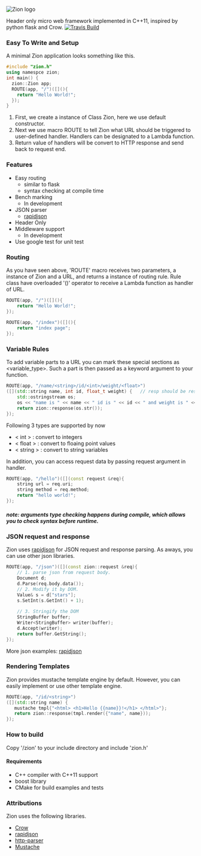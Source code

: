 ![Zion logo](https://github.com/ShihaoJing/Zion/blob/master/logo.png)

Header only micro web framework implemented in C++11, inspired by python flask and Crow.
[![Travis Build](https://travis-ci.org/ShihaoJing/Zion.svg?branch=master)](https://travis-ci.org/ShihaoJing/Zion)

### Easy To Write and Setup

A minimal Zion application looks something like this.
```c++
#include "zion.h"
using namespce zion;
int main() {    
  zion::Zion app;
  ROUTE(app, "/")([](){
    return "Hello World!";
  });
}
```
1. First, we create a instance of Class Zion, here we use default constructor.
2. Next we use macro ROUTE to tell Zion what URL should be triggered to user-defined handler.
Handlers can be designated to a Lambda function.
3. Return value of handlers will be convert to HTTP response and send back to request end.

### Features
* Easy routing
    * similar to flask
    * syntax checking at compile time
* Bench marking
    * In development
* JSON parser
    * [rapidjson](https://github.com/miloyip/rapidjson)
* Header Only
* Middleware support
    * In development
* Use google test for unit test


### Routing
As you have seen above, 'ROUTE' macro receives two parameters, a instance of Zion and a URL, and returns a instance of routing rule.
Rule class have overloaded '()' operator to receive a Lambda function as handler of URL.

```c++
ROUTE(app, "/")([](){
    return "Hello World!";
});
  
ROUTE(app, "/index")([](){
    return "index page";
});
```

### Variable Rules
To add variable parts to a URL you can mark these special sections as <variable_type>. 
Such a part is then passed as a keyword argument to your function. 

```c++
ROUTE(app, "/name/<string>/id/<int>/weight/<float>")
([](std::string name, int id, float_t weight) {   // resp should be response type
    std::ostringstream os;
    os << "name is " << name << " id is " << id << " and weight is " << weight;
    return zion::response(os.str());
});
```

Following 3 types are supported by now
 - < int > : convert to integers
 - < float > : convert to floaing point values
 - < string > : convert to string variables
 
 In addition, you can access request data by passing request argument in handler.
```c++
ROUTE(app, "/hello")([](const request &req){
    string url = req.uri;
    string method = req.method;
    return "hello world!";
});
 ```
 
 ##### note: arguments type checking happens during compile, which allows you to check syntax before runtime.
 
### JSON request and response
Zion uses [rapidjson](https://github.com/miloyip/rapidjson) for JSON request and response parsing. As aways, you can use other json libraries.
```c++
ROUTE(app, "/json")([](const zion::request &req){
    // 1. parse json from request body.
    Document d;
    d.Parse(req.body.data());
    // 2. Modify it by DOM.
    Value& s = d["stars"];
    s.SetInt(s.GetInt() + 1);
    
    // 3. Stringify the DOM
    StringBuffer buffer;
    Writer<StringBuffer> writer(buffer);
    d.Accept(writer);
    return buffer.GetString();
});
```
More json examples: [rapidjson](https://github.com/miloyip/rapidjson)
 
 ### Rendering Templates
 Zion provides mustache template engine by default. However, you can easily implement or use other template engine.
 ```c++
 ROUTE(app, "/id/<string>")
([](std::string name) {
    mustache tmpl{"<html> <h1>Hello {{name}}!</h1> </html>"};
    return zion::response(tmpl.render({"name", name}));
});
 ```
 
 ### How to build
 Copy '/zion' to your include directory and include 'zion.h'
 
 #### Requirements
 * C++ compiler with C++11 support
 * boost library
 * CMake for build examples and tests
 
 ### Attributions
 Zion uses the following libraries.
 * [Crow](https://github.com/ipkn/crow)
 * [rapidjson](https://github.com/miloyip/rapidjson)
 * [http-parser](https://github.com/nodejs/http-parser)
 * [Mustache](https://github.com/kainjow/Mustache)

 
 
 
 
 
 
